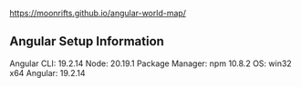 https://moonrifts.github.io/angular-world-map/

## Angular Setup Information
Angular CLI: 19.2.14
Node: 20.19.1
Package Manager: npm 10.8.2
OS: win32 x64
Angular: 19.2.14
